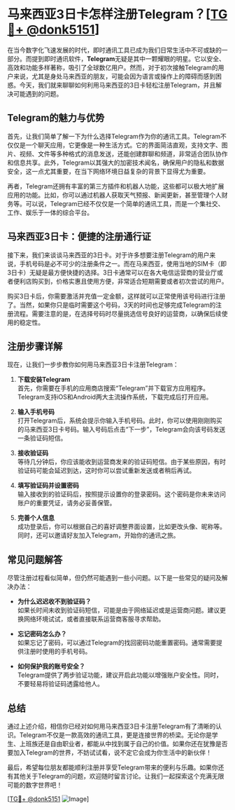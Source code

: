 # 马来西亚3日卡怎样注册Telegram？[[TG💪+ @donk5151](https://t.me/s/donk5151)]

在当今数字化飞速发展的时代，即时通讯工具已成为我们日常生活中不可或缺的一部分。而提到即时通讯软件，**Telegram**无疑是其中一颗耀眼的明星。它以安全、高效和功能多样著称，吸引了全球数亿用户。然而，对于初次接触Telegram的用户来说，尤其是身处马来西亚的朋友，可能会因为语言或操作上的障碍而感到困惑。今天，我们就来聊聊如何利用马来西亚的3日卡轻松注册Telegram，并且解决可能遇到的问题。

## Telegram的魅力与优势

首先，让我们简单了解一下为什么选择Telegram作为你的通讯工具。Telegram不仅仅是一个聊天应用，它更像是一种生活方式。它的界面简洁直观，支持文字、图片、视频、文件等多种格式的消息发送，还能创建群聊和频道，非常适合团队协作和信息共享。此外，Telegram以其强大的加密技术闻名，确保用户的隐私和数据安全，这一点尤其重要，在当下网络环境日益复杂的背景下显得尤为重要。

再者，Telegram还拥有丰富的第三方插件和机器人功能，这些都可以极大地扩展应用的功能。比如，你可以通过机器人获取天气预报、新闻更新，甚至管理个人财务等。可以说，Telegram已经不仅仅是一个简单的通讯工具，而是一个集社交、工作、娱乐于一体的综合平台。

## 马来西亚3日卡：便捷的注册通行证

接下来，我们来谈谈马来西亚的3日卡。对于许多想要注册Telegram的用户来说，手机号码是必不可少的注册条件之一。而在马来西亚，使用当地的SIM卡（即3日卡）无疑是最方便快捷的选择。3日卡通常可以在各大电信运营商的营业厅或者便利店购买到，价格实惠且使用方便，非常适合短期需要或者初次尝试的用户。

购买3日卡后，你需要激活并充值一定金额，这样就可以正常使用该号码进行注册了。当然，如果你只是临时需要这个号码，3天的时间也足够完成Telegram的注册流程。需要注意的是，在选择号码时尽量挑选信号良好的运营商，以确保后续使用的稳定性。

## 注册步骤详解

现在，让我们一步步教你如何用马来西亚3日卡注册Telegram：

1. **下载安装Telegram**  
   首先，你需要在手机的应用商店搜索“Telegram”并下载官方应用程序。Telegram支持iOS和Android两大主流操作系统，下载完成后打开应用。

2. **输入手机号码**  
   打开Telegram后，系统会提示你输入手机号码。此时，你可以使用刚刚购买的马来西亚3日卡号码。输入号码后点击“下一步”，Telegram会向该号码发送一条验证码短信。

3. **接收验证码**  
   等待几分钟后，你应该能收到运营商发来的验证码短信。由于某些原因，有时验证码可能会延迟到达，这时你可以尝试重新发送或者稍后再试。

4. **填写验证码并设置密码**  
   输入接收到的验证码后，按照提示设置你的登录密码。这个密码是你未来访问账户的重要凭证，请务必妥善保管。

5. **完善个人信息**  
   成功登录后，你可以根据自己的喜好调整界面设置，比如更改头像、昵称等。同时，还可以邀请好友加入Telegram，开始你的通讯之旅。

## 常见问题解答

尽管注册过程看似简单，但仍然可能遇到一些小问题。以下是一些常见的疑问及解决办法：

- **为什么迟迟收不到验证码？**  
  如果长时间未收到验证码短信，可能是由于网络延迟或是运营商问题。建议更换网络环境试试，或者直接联系运营商客服寻求帮助。

- **忘记密码怎么办？**  
  如果忘记了密码，可以通过Telegram的找回密码功能重置密码。通常需要提供注册时使用的手机号码。

- **如何保护我的账号安全？**  
  Telegram提供了两步验证功能，建议开启此功能以增强账户安全性。同时，不要轻易将验证码透露给他人。

## 总结

通过上述介绍，相信你已经对如何用马来西亚3日卡注册Telegram有了清晰的认识。Telegram不仅是一款高效的通讯工具，更是连接世界的桥梁。无论你是学生、上班族还是自由职业者，都能从中找到属于自己的价值。如果你还在犹豫是否要加入Telegram的世界，不妨试试看，说不定它会成为你生活中的新伙伴！

最后，希望每位朋友都能顺利注册并享受Telegram带来的便利与乐趣。如果你还有其他关于Telegram的问题，欢迎随时留言讨论。让我们一起探索这个充满无限可能的数字世界吧！

[[TG💪+ @donk5151](https://t.me/s/donk5151) ![Image](https://i.postimg.cc/rwNCRYN7/Snipaste-2025-04-30-17-27-05.png)]